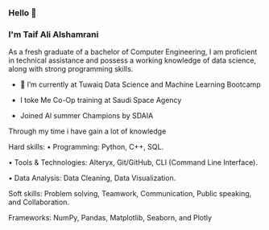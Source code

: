 ### Hello 👋

### I'm Taif Ali Alshamrani 

As a fresh graduate of a bachelor of Computer Engineering, I am proficient in technical assistance and possess a working knowledge of data science, along with strong programming skills.


- 🔭 I’m currently at Tuwaiq Data Science and Machine Learning Bootcamp
- I toke Me Co-Op training at Saudi Space Agency

- Joined Al summer Champions by SDAIA 


Through my time i have gain a lot of knowledge



Hard skills:
• Programming: Python, C++, SQL.


• Tools & Technologies: Alteryx, Git/GitHub, CLI (Command Line Interface).



• Data Analysis: Data Cleaning, Data Visualization.


Soft skills: Problem solving, Teamwork, Communication, Public speaking, and Collaboration. 



Frameworks: NumPy, Pandas, Matplotlib, Seaborn, and Plotly
